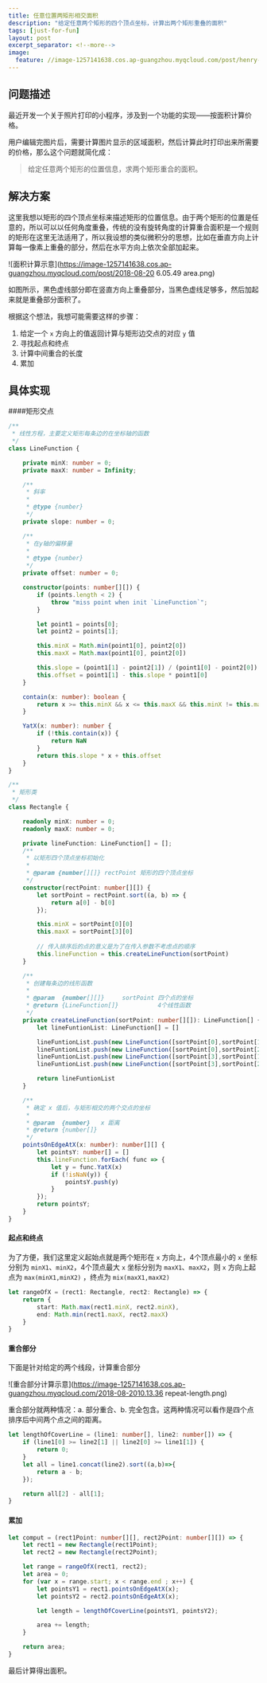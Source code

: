 ```yaml
---
title: 任意位置两矩形相交面积
description: "给定任意两个矩形的四个顶点坐标，计算出两个矩形重叠的面积"
tags: [just-for-fun]
layout: post
excerpt_separator: <!--more-->
image:
  feature: //image-1257141638.cos.ap-guangzhou.myqcloud.com/post/henry-co-693981-unsplash.jpg
---
```


## 问题描述

最近开发一个关于照片打印的小程序，涉及到一个功能的实现——按面积计算价格。

用户编辑完图片后，需要计算图片显示的区域面积，然后计算此时打印出来所需要的价格，那么这个问题就简化成：

> 给定任意两个矩形的位置信息，求两个矩形重合的面积。

## 解决方案

这里我想以矩形的四个顶点坐标来描述矩形的位置信息。由于两个矩形的位置是任意的，所以可以以任何角度重叠，传统的没有旋转角度的计算重合面积是一个规则的矩形在这里无法适用了，所以我设想的类似微积分的思想，比如在垂直方向上计算每一像素上重叠的部分，然后在水平方向上依次全部加起来。

<!--more-->

![面积计算示意](https://image-1257141638.cos.ap-guangzhou.myqcloud.com/post/2018-08-20 6.05.49 area.png)

如图所示，黑色虚线部分即在竖直方向上重叠部分，当黑色虚线足够多，然后加起来就是重叠部分面积了。

根据这个想法，我想可能需要这样的步骤：

1. 给定一个 `x` 方向上的值返回计算与矩形边交点的对应 `y` 值
2. 寻找起点和终点
3. 计算中间重合的长度
4. 累加

## 具体实现

####矩形交点

```typescript
/**
 * 线性方程，主要定义矩形每条边的在坐标轴的函数
 */
class LineFunction {

	private minX: number = 0;
	private maxX: number = Infinity;

	/**
	 * 斜率
	 * 
	 * @type {number}
	 */
	private slope: number = 0;

	/**
	 * 在y轴的偏移量
	 * 
	 * @type {number}
	 */
	private offset: number = 0;

	constructor(points: number[][]) {
		if (points.length < 2) {
			throw "miss point when init `LineFunction`";	
		}

		let point1 = points[0];
		let point2 = points[1];

		this.minX = Math.min(point1[0], point2[0])
		this.maxX = Math.max(point1[0], point2[0])

		this.slope = (point1[1] - point2[1]) / (point1[0] - point2[0])
		this.offset = point1[1] - this.slope * point1[0]
	}

	contain(x: number): boolean {
		return x >= this.minX && x <= this.maxX && this.minX != this.maxX
	}

	YatX(x: number): number {
		if (!this.contain(x)) {
			return NaN
		}
		return this.slope * x + this.offset
	}
}

/**
 * 矩形类
 */
class Rectangle {

	readonly minX: number = 0;
	readonly maxX: number = 0;

	private lineFunction: LineFunction[] = [];
	/**
	 * 以矩形四个顶点坐标初始化
	 * 
	 * @param {number[][]} rectPoint 矩形的四个顶点坐标
	 */
	constructor(rectPoint: number[][]) {
		let sortPoint = rectPoint.sort((a, b) => {
			return a[0] - b[0]
		});

		this.minX = sortPoint[0][0]
		this.maxX = sortPoint[3][0]
		
        // 传入排序后的点的意义是为了在传入参数不考虑点的顺序
		this.lineFunction = this.createLineFunction(sortPoint)
	}

	/**
	 * 创建每条边的线形函数
	 * 
	 * @param  {number[][]}     sortPoint 四个点的坐标
	 * @return {LineFunction[]}           4个线性函数
	 */
	private createLineFunction(sortPoint: number[][]): LineFunction[] {
		let lineFuntionList: LineFunction[] = []

		lineFuntionList.push(new LineFunction([sortPoint[0],sortPoint[1]]))
		lineFuntionList.push(new LineFunction([sortPoint[0],sortPoint[2]]))
		lineFuntionList.push(new LineFunction([sortPoint[3],sortPoint[1]]))
		lineFuntionList.push(new LineFunction([sortPoint[3],sortPoint[2]]))

		return lineFuntionList
	}

	/**
	 * 确定 x 值后，与矩形相交的两个交点的坐标
	 * 
	 * @param  {number}   x 距离
	 * @return {number[]}   
	 */
	pointsOnEdgeAtX(x: number): number[][] {
		let pointsY: number[] = []
		this.lineFunction.forEach( func => {
			let y = func.YatX(x)
			if (!isNaN(y)) {
				pointsY.push(y)
			}
		});
		return pointsY;
	}
}
```

#### 起点和终点

为了方便，我们这里定义起始点就是两个矩形在 `x` 方向上，4个顶点最小的 `x` 坐标分别为  `minX1`、`minX2`，4个顶点最大 `x` 坐标分别为 `maxX1`、`maxX2`，则 `x` 方向上起点为 `max(minX1,minX2)` ，终点为 `mix(maxX1,maxX2)`

```typescript
let rangeOfX = (rect1: Rectangle, rect2: Rectangle) => {
	return {
		start: Math.max(rect1.minX, rect2.minX),
		end: Math.min(rect1.maxX, rect2.maxX)
	}
}
```



#### 重合部分

下面是针对给定的两个线段，计算重合部分

![重合部分计算示意](https://image-1257141638.cos.ap-guangzhou.myqcloud.com/2018-08-2010.13.36 repeat-length.png)

重合部分就两种情况：a. 部分重合、b. 完全包含。这两种情况可以看作是四个点排序后中间两个点之间的距离。

```typescript
let lengthOfCoverLine = (line1: number[], line2: number[]) => {
	if (line1[0] >= line2[1] || line2[0] >= line1[1]) {
		return 0;
	}
	let all = line1.concat(line2).sort((a,b)=>{
		return a - b;
	});

	return all[2] - all[1];
}
```

#### 累加

```typescript
let comput = (rect1Point: number[][], rect2Point: number[][]) => {
	let rect1 = new Rectangle(rect1Point);
	let rect2 = new Rectangle(rect2Point);

	let range = rangeOfX(rect1, rect2);
	let area = 0;
	for (var x = range.start; x < range.end ; x++) {
		let pointsY1 = rect1.pointsOnEdgeAtX(x);
		let pointsY2 = rect2.pointsOnEdgeAtX(x);

		let length = lengthOfCoverLine(pointsY1, pointsY2);

		area += length;
	}

	return area;
}
```

最后计算得出面积。